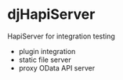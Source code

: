djHapiServer
================

HapiServer for integration testing

+ plugin integration
+ static file server
+ proxy OData API server
